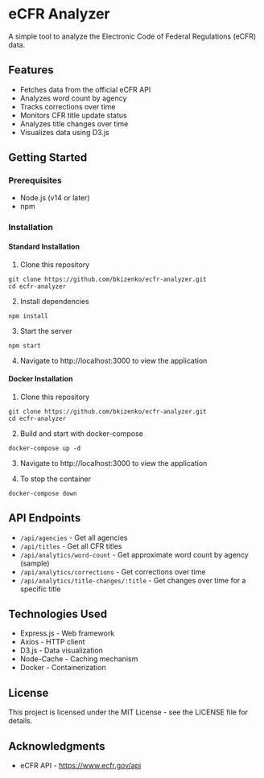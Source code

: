 # eCFR Analyzer

A simple tool to analyze the Electronic Code of Federal Regulations (eCFR) data.

## Features

- Fetches data from the official eCFR API
- Analyzes word count by agency
- Tracks corrections over time
- Monitors CFR title update status
- Analyzes title changes over time
- Visualizes data using D3.js

## Getting Started

### Prerequisites

- Node.js (v14 or later)
- npm

### Installation

#### Standard Installation

1. Clone this repository
```
git clone https://github.com/bkizenko/ecfr-analyzer.git
cd ecfr-analyzer
```

2. Install dependencies
```
npm install
```

3. Start the server
```
npm start
```

4. Navigate to http://localhost:3000 to view the application

#### Docker Installation

1. Clone this repository
```
git clone https://github.com/bkizenko/ecfr-analyzer.git
cd ecfr-analyzer
```

2. Build and start with docker-compose
```
docker-compose up -d
```

3. Navigate to http://localhost:3000 to view the application

4. To stop the container
```
docker-compose down
```

## API Endpoints

- `/api/agencies` - Get all agencies
- `/api/titles` - Get all CFR titles
- `/api/analytics/word-count` - Get approximate word count by agency (sample)
- `/api/analytics/corrections` - Get corrections over time
- `/api/analytics/title-changes/:title` - Get changes over time for a specific title

## Technologies Used

- Express.js - Web framework
- Axios - HTTP client
- D3.js - Data visualization
- Node-Cache - Caching mechanism
- Docker - Containerization

## License

This project is licensed under the MIT License - see the LICENSE file for details.

## Acknowledgments

- eCFR API - https://www.ecfr.gov/api
